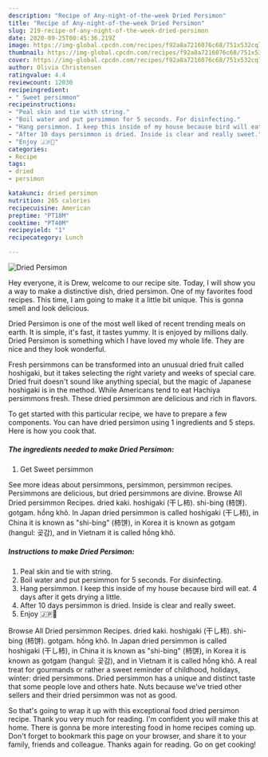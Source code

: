 ```yaml
---
description: "Recipe of Any-night-of-the-week Dried Persimon"
title: "Recipe of Any-night-of-the-week Dried Persimon"
slug: 219-recipe-of-any-night-of-the-week-dried-persimon
date: 2020-09-25T00:45:36.219Z
image: https://img-global.cpcdn.com/recipes/f92a8a7216076c68/751x532cq70/dried-persimon-recipe-main-photo.jpg
thumbnail: https://img-global.cpcdn.com/recipes/f92a8a7216076c68/751x532cq70/dried-persimon-recipe-main-photo.jpg
cover: https://img-global.cpcdn.com/recipes/f92a8a7216076c68/751x532cq70/dried-persimon-recipe-main-photo.jpg
author: Olivia Christensen
ratingvalue: 4.4
reviewcount: 12030
recipeingredient:
- " Sweet persimmon"
recipeinstructions:
- "Peal skin and tie with string."
- "Boil water and put persimmon for 5 seconds. For disinfecting."
- "Hang persimmon. I keep this inside of my house because bird will eat. 4 days after it gets drying a little."
- "After 10 days persimmon is dried. Inside is clear and really sweet."
- "Enjoy 🇯🇵🥰"
categories:
- Recipe
tags:
- dried
- persimon

katakunci: dried persimon 
nutrition: 265 calories
recipecuisine: American
preptime: "PT18M"
cooktime: "PT40M"
recipeyield: "1"
recipecategory: Lunch

---
```



![Dried Persimon](https://img-global.cpcdn.com/recipes/f92a8a7216076c68/751x532cq70/dried-persimon-recipe-main-photo.jpg)

Hey everyone, it is Drew, welcome to our recipe site. Today, I will show you a way to make a distinctive dish, dried persimon. One of my favorites food recipes. This time, I am going to make it a little bit unique. This is gonna smell and look delicious.

Dried Persimon is one of the most well liked of recent trending meals on earth. It is simple, it's fast, it tastes yummy. It is enjoyed by millions daily. Dried Persimon is something which I have loved my whole life. They are nice and they look wonderful.

Fresh persimmons can be transformed into an unusual dried fruit called hoshigaki, but it takes selecting the right variety and weeks of special care. Dried fruit doesn&#39;t sound like anything special, but the magic of Japanese hoshigaki is in the method. While Americans tend to eat Hachiya persimmons fresh. These dried persimmon are delicious and rich in flavors.


To get started with this particular recipe, we have to prepare a few components. You can have dried persimon using 1 ingredients and 5 steps. Here is how you cook that.

<!--inarticleads1-->

##### The ingredients needed to make Dried Persimon:

1. Get  Sweet persimmon


See more ideas about persimmons, persimmon, persimmon recipes. Persimmons are delicious, but dried persimmons are divine. Browse All Dried persimmon Recipes. dried kaki. hoshigaki (干し柿). shi-bing (柿饼). gotgam. hồng khô. In Japan dried persimmon is called hoshigaki (干し柿), in China it is known as &#34;shi-bing&#34; (柿饼), in Korea it is known as gotgam (hangul: 곶감), and in Vietnam it is called hồng khô. 

<!--inarticleads2-->

##### Instructions to make Dried Persimon:

1. Peal skin and tie with string.
1. Boil water and put persimmon for 5 seconds. For disinfecting.
1. Hang persimmon. I keep this inside of my house because bird will eat. 4 days after it gets drying a little.
1. After 10 days persimmon is dried. Inside is clear and really sweet.
1. Enjoy 🇯🇵🥰


Browse All Dried persimmon Recipes. dried kaki. hoshigaki (干し柿). shi-bing (柿饼). gotgam. hồng khô. In Japan dried persimmon is called hoshigaki (干し柿), in China it is known as &#34;shi-bing&#34; (柿饼), in Korea it is known as gotgam (hangul: 곶감), and in Vietnam it is called hồng khô. A real treat for gourmands or rather a sweet reminder of childhood, holidays, winter: dried persimmons. Dried persimmon has a unique and distinct taste that some people love and others hate. Nuts because we&#39;ve tried other sellers and their dried persimmon was not as good. 

So that's going to wrap it up with this exceptional food dried persimon recipe. Thank you very much for reading. I'm confident you will make this at home. There is gonna be more interesting food in home recipes coming up. Don't forget to bookmark this page on your browser, and share it to your family, friends and colleague. Thanks again for reading. Go on get cooking!
